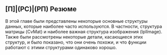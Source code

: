 ## [П]|(РС)|(РП) Резюме

В этой главе были представлены некоторые основные структуры данных, которые наиболее часто используются. В частности, структура матрицы (CvMat) и наиболее важная структура изображения (IplImage). Также были рассмотрены некоторые детали, касающиеся этих структур, и было показано, что они очень похожи, и что функции работают с этими структурами одинаково хорошо. 